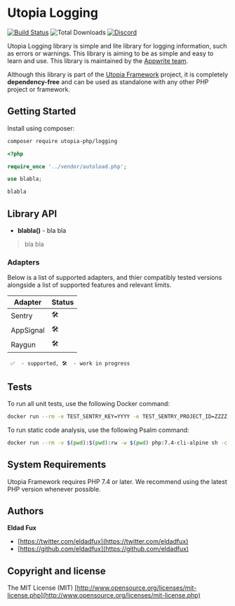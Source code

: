 # Utopia Logging

[![Build Status](https://travis-ci.org/utopia-php/logging.svg?branch=master)](https://travis-ci.com/utopia-php/logging)
![Total Downloads](https://img.shields.io/packagist/dt/utopia-php/logging.svg)
[![Discord](https://img.shields.io/discord/564160730845151244)](https://appwrite.io/discord)

Utopia Logging library is simple and lite library for logging information, such as errors or warnings. This library is aiming to be as simple and easy to learn and use. This library is maintained by the [Appwrite team](https://appwrite.io).

Although this library is part of the [Utopia Framework](https://github.com/utopia-php/framework) project, it is completely **dependency-free** and can be used as standalone with any other PHP project or framework.

## Getting Started

Install using composer:
```bash
composer require utopia-php/logging
```

```php
<?php

require_once '../vendor/autoload.php';

use blabla;

blabla
```

## Library API

* **blabla()** - bla bla

> bla bla
> 
>
### Adapters

Below is a list of supported adapters, and thier compatibly tested versions alongside a list of supported features and relevant limits.

| Adapter | Status |
|---------|---------|
| Sentry | 🛠 |
| AppSignal | 🛠 |
| Raygun | 🛠 |

` ✅  - supported, 🛠  - work in progress`

## Tests

To run all unit tests, use the following Docker command:

```bash
docker run --rm -e TEST_SENTRY_KEY=YYYY -e TEST_SENTRY_PROJECT_ID=ZZZZ -v $(pwd):$(pwd):rw -w $(pwd) php:7.4-cli-alpine sh -c "vendor/bin/phpunit --configuration phpunit.xml tests"
```

To run static code analysis, use the following Psalm command:

```bash
docker run --rm -v $(pwd):$(pwd):rw -w $(pwd) php:7.4-cli-alpine sh -c "vendor/bin/psalm --show-info=true"
```

## System Requirements

Utopia Framework requires PHP 7.4 or later. We recommend using the latest PHP version whenever possible.

## Authors

**Eldad Fux**

+ [https://twitter.com/eldadfux](https://twitter.com/eldadfux)
+ [https://github.com/eldadfux](https://github.com/eldadfux)

## Copyright and license

The MIT License (MIT) [http://www.opensource.org/licenses/mit-license.php](http://www.opensource.org/licenses/mit-license.php)
